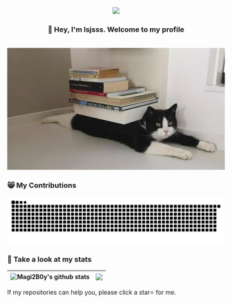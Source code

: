 <div align="center">
  <img src="https://user-images.githubusercontent.com/5679180/79618120-0daffb80-80be-11ea-819e-d2b0fa904d07.gif" width="27px">
  
  ### 👋 Hey, I'm lsjsss. Welcome to my profile
  <br>
  
  <img src="https://github.com/Magi2B0y/Magi2B0y/blob/main/attachments/cat.png">
</div>


### 😸 My Contributions

<div align="center">
<img src="https://raw.githubusercontent.com/Magi2B0y/Magi2B0y/main/assets/github-contribution-grid-snake.svg" />
<br>
</div>

### 🍉 Take a look at my stats

<div align="center" width="100%">
 
| <a> <img height="180em" align="center" src="https://github-readme-stats.vercel.app/api?username=Magi2B0y&show_icons=true&include_all_commits=true&theme=buefy&hide_border=true" alt="Magi2B0y's github stats" /> </a> | <a> <img height="180em" align="center" src="https://github-readme-stats.vercel.app/api/top-langs/?username=Magi2B0y&layout=compact&theme=buefy&hide_border=true" /> </a> | 
| ------------- | ------------- |
</div>

If my repositories can help you, please click a star⭐ for me. 